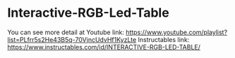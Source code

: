 # Interactive-RGB-Led-Table
You can see more detail at Youtube link:
https://www.youtube.com/playlist?list=PLfrr5s2He43B5q-70VjncUdvHf1KyzLte
Instructables link:
https://www.instructables.com/id/INTERACTIVE-RGB-LED-TABLE/
